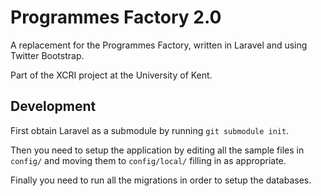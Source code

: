 # Programmes Factory 2.0

A replacement for the Programmes Factory, written in Laravel and using Twitter Bootstrap.

Part of the XCRI project at the University of Kent.

## Development

First obtain Laravel as a submodule by running `git submodule init`.

Then you need to setup the application by editing all the sample files in `config/` and moving them to `config/local/` filling in as appropriate.

Finally you need to run all the migrations in order to setup the databases.